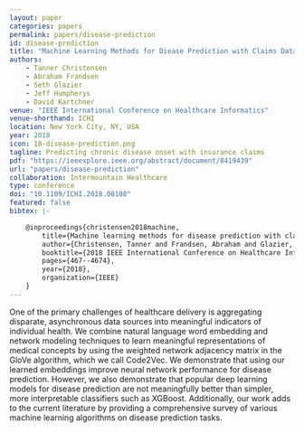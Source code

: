 ```yaml
---
layout: paper
categories: papers
permalink: papers/disease-prediction
id: disease-prediction
title: "Machine Learning Methods for Diease Prediction with Claims Data"
authors:
    - Tanner Christensen
    - Abraham Frandsen
    - Seth Glazier
    - Jeff Humpherys
    - David Kartchner
venue: "IEEE International Conference on Healthcare Informatics"
venue-shorthand: ICHI
location: New York City, NY, USA
year: 2018
icon: 18-disease-prediction.png
tagline: Predicting chronic disease onset with insurance claims
pdf: "https://ieeexplore.ieee.org/abstract/document/8419439"
url: "papers/disease-prediction"
collaboration: Intermountain Healthcare
type: conference
doi: "10.1109/ICHI.2018.00108"
featured: false
bibtex: |-

    @inproceedings{christensen2018machine,
        title={Machine learning methods for disease prediction with claims data},
        author={Christensen, Tanner and Frandsen, Abraham and Glazier, Seth and Humpherys, Jeffrey and Kartchner, David},
        booktitle={2018 IEEE International Conference on Healthcare Informatics (ICHI)},
        pages={467--4674},
        year={2018},
        organization={IEEE}
    }
---
```


One of the primary challenges of healthcare delivery is aggregating disparate, asynchronous data sources into meaningful indicators of individual health. 
We combine natural language word embedding and network modeling techniques to learn meaningful representations of medical concepts by using the weighted network adjacency matrix in the GloVe algorithm, which we call Code2Vec. 
We demonstrate that using our learned embeddings improve neural network performance for disease prediction. 
However, we also demonstrate that popular deep learning models for disease prediction are not meaningfully better than simpler, more interpretable classifiers such as XGBoost. 
Additionally, our work adds to the current literature by providing a comprehensive survey of various machine learning algorithms on disease prediction tasks.
